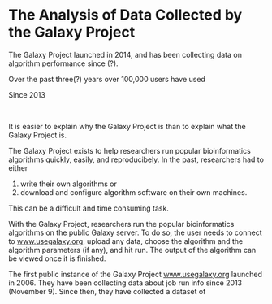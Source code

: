 # The Analysis of Data Collected by the Galaxy Project


The Galaxy Project launched in 2014, and has been collecting data on algorithm performance since (?).

Over the past three(?) years over 100,000 users have used


Since 2013

<br>


It is easier to explain why the Galaxy Project is than to explain what the Galaxy Project is.

The Galaxy Project exists to help researchers run popular bioinformatics algorithms quickly, easily, and reproducibely. In the past, researchers had to either
  1. write their own algorithms or
  2. download and configure algorithm software on their own machines.

This can be a difficult and time consuming task.

With the Galaxy Project, researchers run the popular bioinformatics algorithms on the public Galaxy server. To do so, the user needs to connect to www.usegalaxy.org, upload any data, choose the algorithm and the algorithm parameters (if any), and hit run. The output of the algorithm can be viewed once it is finished.

The first public instance of the Galaxy Project www.usegalaxy.org launched in 2006. They have been collecting data about job run info since 2013 (November 9). Since then, they have collected a dataset of
